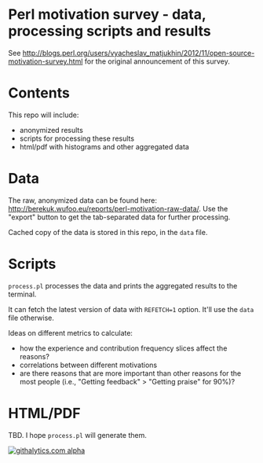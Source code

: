 # Perl motivation survey - data, processing scripts and results

See <http://blogs.perl.org/users/vyacheslav_matjukhin/2012/11/open-source-motivation-survey.html> for the original announcement of this survey.

# Contents

This repo will include:
* anonymized results
* scripts for processing these results
* html/pdf with histograms and other aggregated data

# Data

The raw, anonymized data can be found here: <http://berekuk.wufoo.eu/reports/perl-motivation-raw-data/>. Use the "export" button to get the tab-separated data for further processing.

Cached copy of the data is stored in this repo, in the `data` file.

# Scripts

`process.pl` processes the data and prints the aggregated results to the terminal.

It can fetch the latest version of data with `REFETCH=1` option. It'll use the `data` file otherwise.

Ideas on different metrics to calculate:
* how the experience and contribution frequency slices affect the reasons?
* correlations between different motivations
* are there reasons that are more important than other reasons for the most people (i.e., "Getting feedback" > "Getting praise" for 90%)?

# HTML/PDF

TBD. I hope `process.pl` will generate them.

[![githalytics.com alpha](https://cruel-carlota.pagodabox.com/569c6fee22dbe06156b307a7410368e2 "githalytics.com")](http://githalytics.com/berekuk/perl-motivation-survey)
